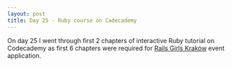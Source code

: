 ```yaml
---
layout: post
title: Day 25 - Ruby course on Cadecademy
---
```

On day 25 I went through first 2 chapters of interactive Ruby tutorial on Codecademy as first 6 chapters were required for [Rails Girls Kraków](http://railsgirls.com/krakow.html) event application.
